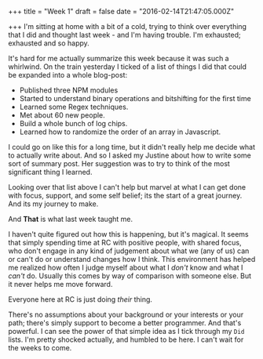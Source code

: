 
+++
title = "Week 1"
draft = false
date = "2016-02-14T21:47:05.000Z"

+++
I'm sitting at home with a bit of a cold, trying to think over everything that I did and thought last week - and I'm having trouble. I'm exhausted; exhausted and so happy.

It's hard for me actually summarize this week because it was such a whirlwind. On the train yesterday I ticked of a list of things I did that could be expanded into a whole blog-post: 

- Published three NPM modules
- Started to understand binary operations and bitshifting for the first time
- Learned some Regex techniques. 
- Met about 60 new people.
- Build a whole bunch of log chips.
- Learned how to randomize the order of an array in Javascript.

I could go on like this for a long time, but it didn't really help me decide what to actually write about. And so I asked my Justine about how to write some sort of summary post. Her suggestion was to try to think of the most significant thing I learned.

Looking over that list above I can't help but marvel at what I can get done with focus, support, and some self belief; its the start of a great journey. And its my journey to make.

And __That__ is what last week taught me. 

I haven't quite figured out how this is happening, but it's magical. It seems that simply spending time at RC with positive people, with shared focus, who don't engage in any kind of judgement about what we (any of us) can or can't do or understand changes how I think. This environment has helped me realized how often I judge myself about what I _don't_ know and what I _can't_ do. Usually this comes by way of comparison with someone else. But it never helps me move forward.

Everyone here at RC is just doing _their_ thing. 

There's no assumptions about your background or your interests or your path; there's simply support to become a better programmer. And that's powerful. I can see the power of that simple idea as I tick through my `Did` lists. I'm pretty shocked actually, and humbled to be here. I can't wait for the weeks to come.
